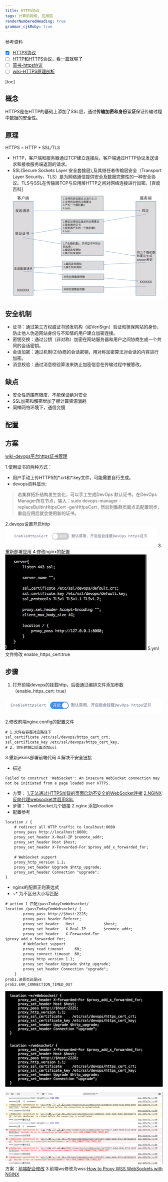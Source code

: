 ```yaml
---
title: HTTPS协议
tags: 计算机网络, 应用层
renderNumberedHeading: true
grammar_cjkRuby: true
---
```

参考资料
- [x] [HTTPS协议](https://blog.csdn.net/qq_36711489/article/details/92074350)
- [ ] [HTTP和HTTPS协议，看一篇就够了](https://blog.csdn.net/xiaoming100001/article/details/81109617)
- [ ] [简书-https协议](https://www.jianshu.com/p/f9b8a3e62af1)
- [ ] [wiki-HTTPS原理剖析](https://wiki.megvii-inc.com/pages/viewpage.action?pageId=126223027)

[toc]
## 概念
HTTPS是在HTTP的基础上添加了SSL层，通过**传输加密和身份认证**保证传输过程中数据的安全性。
## 原理
HTTPS  = HTTP + SSL/TLS
- HTTP，客户端和服务器通过TCP建立连接后，客户端通过HTTP协议发送请求和接收服务端返回的请求。
- SSL(Secure Sockets Layer 安全套接层),及其继任者传输层安全（Transport Layer Security，TLS）是为网络通信提供安全及数据完整性的一种安全协议。TLS与SSL在传输层TCP与应用层HTTP之间对网络连接进行加密。[百度百科]
![enter description here](./images/1577112311794.png)
## 安全机制
- 证书：通过第三方权威证书颁发机构（如VeriSign）验证和担保网站的身份，防止他人伪造网站身份与不知情的用户建立加密连接。
- 密钥交换：通过公钥（非对称）加密在网站服务器和用户之间协商生成一个共同的会话密钥。
- 会话加密：通过机制(2)协商的会话密钥，用对称加密算法对会话的内容进行加密。
- 消息校验：通过消息校验算法来防止加密信息在传输过程中被篡改。

## 缺点
- 安全性范围有限度，不能保证绝对安全
- SSL加密和解密增加了额计算资源消耗
- 同样网络环境下，通信变慢
## 配置
## 方案
 [wiki-devops平台https证书管理](https://wiki.megvii-inc.com/pages/viewpage.action?pageId=34887052)
 
1.使用证书的两种方式：
- 用户手动上传HTTPS的*.crt和*.key文件，可能需要自行生成。
- devops资料显示;
>若集群拓扑结构发生变化，可以手工生成DevOps 默认证书，在DevOps Manager所在节点，输入：sudo devops-manager -replaceBuiltinHttpsCert -genHttpsCert   , 然后到集群页面点击配置同步，重启应用后就会使用新的证书。

2.devops设置开启http
![挂载http证书](./images/1577173123760.png)
3.重新部署应用
4.修改nginx的配置
![nginx配置](./images/1577173043898.png)
5.yml文件修改 enable_https_cert:true

## 步骤

1. 打开前端devops的挂载http，后面通过编排文件添加参数 （enable_https_cert: true）

![devops修改实例](./images/1577351781950.png)

2.修改前端nginx.config的配置文件
```
# 1.文件在容器对应路径下
ssl_certificate /etc/ssl/devops/https_cert_crt;
ssl_certificate_key /etc/ssl/devops/https_cert_key;
# 2. 监听的端口后面添加ssl
```
3.重新jekins部署前端代码
4.解决不安全链接 
- 描述
```
Failed to construct 'WebSocket': An insecure WebSocket connection may not be initiated from a page loaded over HTTPS.
```
- 方案：
[1.无法通过HTTPS加载的页面启动不安全的WebSocket连接](https://blog.csdn.net/weixin_30693683/article/details/95139180)
[2.NGINX反向代理websocket并启用SSL](https://stackoverflow.com/questions/12102110/nginx-to-reverse-proxy-websockets-and-enable-ssl-wss)
- 步骤：
1.webSocket几个链接
2.nginx 添加location
- 配置参考
```
location / {
    # redirect all HTTP traffic to localhost:8080
    proxy_pass http://localhost:8080;
    proxy_set_header X-Real-IP $remote_addr;
    proxy_set_header Host $host;
    proxy_set_header X-Forwarded-For $proxy_add_x_forwarded_for;

    # WebSocket support
    proxy_http_version 1.1;
    proxy_set_header Upgrade $http_upgrade;
    proxy_set_header Connection "upgrade";
}
```
- nginx的配置正则表达式
- ~* 为不区分大小写匹配
```
# action 1 匹配/passTodayComWebsocket/
location /passTodayComWebsocket/ {
        proxy_pass http://$host:2225;
        proxy_pass_header Referer;
        proxy_set_header   Host             $host;
        proxy_set_header   X-Real-IP        $remote_addr;
        proxy_set_header   X-Forwarded-For  $proxy_add_x_forwarded_for;
        # WebSocket support
		proxy_read_timeout     60;
        proxy_connect_timeout  60;
        proxy_http_version 1.1;
        proxy_set_header Upgrade $http_upgrade;
        proxy_set_header Connection "upgrade";
    }
prob1.进首页还是ws
prob2.ERR_CONNECTION_TIMED_OUT
```
![nginx配置](./images/1577521603744.png)

![websocket链接不上](./images/1577521556024.png)
方案：[前端配合修改](https://stackoverflow.com/questions/41381444/websocket-connection-failed-error-during-websocket-handshake-unexpected-respon)
3.前端ws修改为wss:[How to Proxy WSS WebSockets with NGINX](https://www.serverlab.ca/tutorials/linux/web-servers-linux/how-to-proxy-wss-websockets-with-nginx/)
